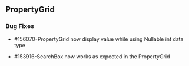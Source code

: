 ## PropertyGrid

### Bug Fixes

* \#156070-PropertyGrid now display value while using Nullable int data type

* \#153916-SearchBox now works as expected in the PropertyGrid

